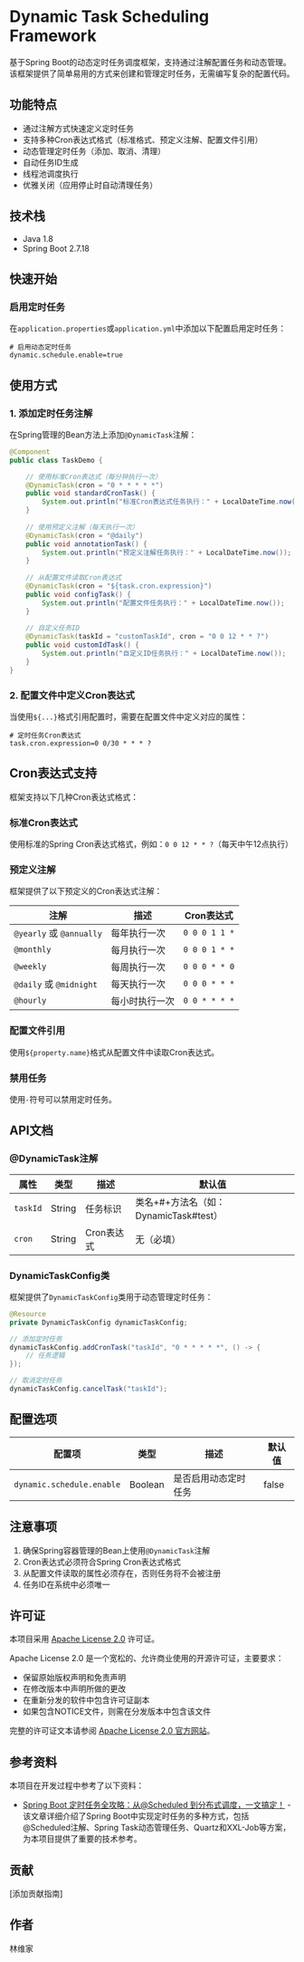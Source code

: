 # Dynamic Task Scheduling Framework

基于Spring Boot的动态定时任务调度框架，支持通过注解配置任务和动态管理。该框架提供了简单易用的方式来创建和管理定时任务，无需编写复杂的配置代码。

## 功能特点

- 通过注解方式快速定义定时任务
- 支持多种Cron表达式格式（标准格式、预定义注解、配置文件引用）
- 动态管理定时任务（添加、取消、清理）
- 自动任务ID生成
- 线程池调度执行
- 优雅关闭（应用停止时自动清理任务）

## 技术栈

- Java 1.8
- Spring Boot 2.7.18

## 快速开始

[//]: # (### 添加依赖)

[//]: # ()
[//]: # (在你的Maven项目中添加以下依赖：)

[//]: # ()
[//]: # (```xml)

[//]: # (<dependency>)

[//]: # (    <groupId>com.lin</groupId>)

[//]: # (    <artifactId>dynamic-task</artifactId>)

[//]: # (    <version>0.0.1-SNAPSHOT</version>)

[//]: # (</dependency>)

[//]: # (```)

### 启用定时任务

在`application.properties`或`application.yml`中添加以下配置启用定时任务：

```properties
# 启用动态定时任务
dynamic.schedule.enable=true
```

## 使用方式

### 1. 添加定时任务注解

在Spring管理的Bean方法上添加`@DynamicTask`注解：

```java
@Component
public class TaskDemo {

    // 使用标准Cron表达式（每分钟执行一次）
    @DynamicTask(cron = "0 * * * * *")
    public void standardCronTask() {
        System.out.println("标准Cron表达式任务执行：" + LocalDateTime.now());
    }
    
    // 使用预定义注解（每天执行一次）
    @DynamicTask(cron = "@daily")
    public void annotationTask() {
        System.out.println("预定义注解任务执行：" + LocalDateTime.now());
    }
    
    // 从配置文件读取Cron表达式
    @DynamicTask(cron = "${task.cron.expression}")
    public void configTask() {
        System.out.println("配置文件任务执行：" + LocalDateTime.now());
    }
    
    // 自定义任务ID
    @DynamicTask(taskId = "customTaskId", cron = "0 0 12 * * ?")
    public void customIdTask() {
        System.out.println("自定义ID任务执行：" + LocalDateTime.now());
    }
}
```

### 2. 配置文件中定义Cron表达式

当使用`${...}`格式引用配置时，需要在配置文件中定义对应的属性：

```properties
# 定时任务Cron表达式
task.cron.expression=0 0/30 * * * ?
```

## Cron表达式支持

框架支持以下几种Cron表达式格式：

### 标准Cron表达式

使用标准的Spring Cron表达式格式，例如：`0 0 12 * * ?`（每天中午12点执行）

### 预定义注解

框架提供了以下预定义的Cron表达式注解：

| 注解 | 描述 | Cron表达式 |
|------|------|------------|
| `@yearly` 或 `@annually` | 每年执行一次 | `0 0 0 1 1 *` |
| `@monthly` | 每月执行一次 | `0 0 0 1 * *` |
| `@weekly` | 每周执行一次 | `0 0 0 * * 0` |
| `@daily` 或 `@midnight` | 每天执行一次 | `0 0 0 * * *` |
| `@hourly` | 每小时执行一次 | `0 0 * * * *` |

### 配置文件引用

使用`${property.name}`格式从配置文件中读取Cron表达式。

### 禁用任务

使用`-`符号可以禁用定时任务。

## API文档

### @DynamicTask注解

| 属性 | 类型 | 描述 | 默认值 |
|------|------|------|--------|
| `taskId` | String | 任务标识 | 类名+#+方法名（如：DynamicTask#test） |
| `cron` | String | Cron表达式 | 无（必填） |

### DynamicTaskConfig类

框架提供了`DynamicTaskConfig`类用于动态管理定时任务：

```java
@Resource
private DynamicTaskConfig dynamicTaskConfig;

// 添加定时任务
dynamicTaskConfig.addCronTask("taskId", "0 * * * * *", () -> {
    // 任务逻辑
});

// 取消定时任务
dynamicTaskConfig.cancelTask("taskId");
```

## 配置选项

| 配置项 | 类型 | 描述 | 默认值 |
|--------|------|------|--------|
| `dynamic.schedule.enable` | Boolean | 是否启用动态定时任务 | false |

## 注意事项

1. 确保Spring容器管理的Bean上使用`@DynamicTask`注解
2. Cron表达式必须符合Spring Cron表达式格式
3. 从配置文件读取的属性必须存在，否则任务将不会被注册
4. 任务ID在系统中必须唯一

## 许可证

本项目采用 [Apache License 2.0](https://www.apache.org/licenses/LICENSE-2.0) 许可证。

Apache License 2.0 是一个宽松的、允许商业使用的开源许可证，主要要求：

- 保留原始版权声明和免责声明
- 在修改版本中声明所做的更改
- 在重新分发的软件中包含许可证副本
- 如果包含NOTICE文件，则需在分发版本中包含该文件

完整的许可证文本请参阅 [Apache License 2.0 官方网站](https://www.apache.org/licenses/LICENSE-2.0)。

## 参考资料

本项目在开发过程中参考了以下资料：

- [Spring Boot 定时任务全攻略：从@Scheduled 到分布式调度，一文搞定！](https://segmentfault.com/a/1190000046470324#item-3) - 该文章详细介绍了Spring Boot中实现定时任务的多种方式，包括@Scheduled注解、Spring Task动态管理任务、Quartz和XXL-Job等方案，为本项目提供了重要的技术参考。

## 贡献

[添加贡献指南]

## 作者

林维家